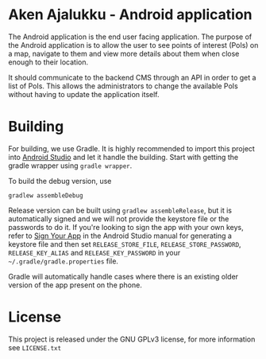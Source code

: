 # Aken Ajalukku - Android application
The Android application is the end user facing application. The purpose of the Android application is to allow the user
to see points of interest (PoIs) on a map, navigate to them and view more details about them when close enough to their location.

It should communicate to the backend CMS through an API in order to get a list of PoIs. This allows the administrators
to change the available PoIs without having to update the application itself.

# Building
For building, we use Gradle. It is highly recommended to import this project into [Android Studio](https://developer.android.com/studio/index.html) and let it handle the building. Start with getting the gradle wrapper using `gradle wrapper`.

To build the debug version, use
```
gradlew assembleDebug
```
Release version can be built using `gradlew assembleRelease`, but it is automatically signed and we will not provide the keystore file or the passwords to do it.
If you're looking to sign the app with your own keys, refer to [Sign Your App](https://developer.android.com/studio/publish/app-signing.html) in the Android Studio manual for
generating a keystore file and then set `RELEASE_STORE_FILE`, `RELEASE_STORE_PASSWORD`, `RELEASE_KEY_ALIAS` and `RELEASE_KEY_PASSWORD` in your `~/.gradle/gradle.properties` file.

Gradle will automatically handle cases where there is an existing older version of the app present on the phone. 

# License
This project is released under the GNU GPLv3 license, for more information see `LICENSE.txt`
